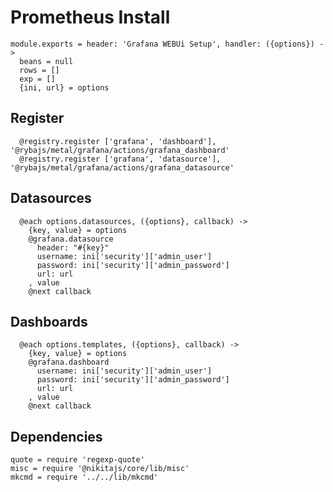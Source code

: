 
# Prometheus Install

    module.exports = header: 'Grafana WEBUi Setup', handler: ({options}) ->
      beans = null
      rows = []
      exp = []
      {ini, url} = options

## Register

      @registry.register ['grafana', 'dashboard'], '@rybajs/metal/grafana/actions/grafana_dashboard'
      @registry.register ['grafana', 'datasource'], '@rybajs/metal/grafana/actions/grafana_datasource'

## Datasources

      @each options.datasources, ({options}, callback) ->
        {key, value} = options
        @grafana.datasource
          header: "#{key}"
          username: ini['security']['admin_user']
          password: ini['security']['admin_password']
          url: url
        , value
        @next callback

## Dashboards

      @each options.templates, ({options}, callback) ->
        {key, value} = options
        @grafana.dashboard
          username: ini['security']['admin_user']
          password: ini['security']['admin_password']
          url: url
        , value
        @next callback

## Dependencies

    quote = require 'regexp-quote'
    misc = require '@nikitajs/core/lib/misc'
    mkcmd = require '../../lib/mkcmd'
